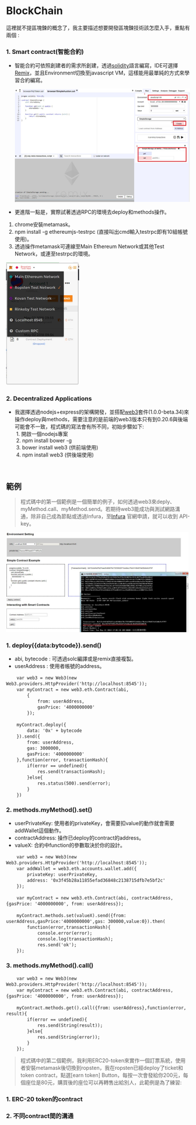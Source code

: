 # BlockChain

這裡就不提區塊鍊的概念了，我主要描述想要開發區塊鍊技術該怎麼入手，重點有兩個 :
	
### 1. Smart contract(智能合約)
- 智能合約可依照創建者的需求所創建，透過[solidity](http://solidity.readthedocs.io/en/latest)語言編寫，IDE可選擇[Remix](https://ethereum.github.io/browser-solidity/)，並且Environment切換至javascript VM，這樣能用最單純的方式來學習合約編寫。
	
	<img src="https://github.com/roytsai/TicketSystem/blob/master/public/images/javascriptVM.jpg" width="500px">
	
- 更進階一點是，實際試著透過RPC的環境去deploy和methods操作。<br>
1. chrome安裝metamask。
2. npm install -g ethereumjs-testrpc (直接叫出cmd輸入testrpc即有10組帳號使用)。
3. 透過操作metamask可連線至Main Ethereum Network或其他Test Network，或連至testrpc的環境。
	
  <img src="https://github.com/roytsai/TicketSystem/blob/master/public/images/metamask.jpg" width="200px">
  
### 2. Decentralized Applications
- 我選擇透過nodejs+express的架構開發，並搭配[web3](https://web3js.readthedocs.io/en/1.0/)套件(1.0.0-beta.34)來操作deploy與methods，需要注意的是前端的web3版本只有到0.20.6與後端可能會不一致，程式碼的寫法會有所不同，初始步驟如下:<br>
  1. 開啟一個nodejs專案<br>
  2. npm install bower -g<br>
  3. bower install web3 (供前端使用)<br>
  4. npm install web3 (供後端使用)<br>
  
  
  
  
## 範例
	
> 程式碼中的第一個範例是一個簡單的例子，如何透過web3來deply、myMethod.call、myMethod.send。若期待web3能成功與測試網路溝通，除非自己成為節點或透過Infura，至[Infura](https://infura.io/signup) 官網申請，就可以收到 API-key。
<img src="https://github.com/roytsai/TicketSystem/blob/master/public/images/simple.jpg" width="500px">

### 1. deploy({data:bytcode}).send() <br>
  - abi, bytecode : 可透過solc編譯或是remix直接複製。
  - userAddress : 使用者帳號的address。
~~~
    var web3 = new Web3(new Web3.providers.HttpProvider('http://localhost:8545'));
    var myContract = new web3.eth.Contract(abi,
        {
            from: userAddress, 
            gasPrice: '4000000000'
        });
	
    myContract.deploy({
        data: '0x' + bytecode
    }).send({
        from: userAddress,
        gas: 3000000,
        gasPrice: '4000000000'
    },function(error, transactionHash){
        if(error == undefined){
            res.send(transactionHash);
        }else{
            res.status(500).send(error);
        }
    })	
~~~

### 2. methods.myMethod().set() <br>
  - userPrivateKey: 使用者的privateKey，會需要扣value的動作就會需要addWallet這個動作。<br>
  - contractAddress: 操作已deploy的contract的address。<br>
  - valueX: 合約中function的參數取決於你的設計。<br>
~~~
    var web3 = new Web3(new Web3.providers.HttpProvider('http://localhost:8545'));
    var addWallet = web3.eth.accounts.wallet.add({
        privateKey: userPrivateKey,
        address: '0x3f45b28a11855efad36848c2138715dfb7e5bf2c'
    });

    var myContract = new web3.eth.Contract(abi, contractAddress, {gasPrice: '4000000000', from: userAddress});

    myContract.methods.set(valueX).send({from: userAddress,gasPrice:'4000000000',gas: 300000,value:0}).then(
        function(error,transactionHash){
            console.error(error);
            console.log(transactionHash);
            res.send('ok');
    });
~~~

### 3. methods.myMethod().call() <br>

~~~
    var web3 = new Web3(new Web3.providers.HttpProvider('http://localhost:8545'));
    var myContract = new web3.eth.Contract(abi, contractAddress, {gasPrice: '4000000000', from: userAddress});

    myContract.methods.get().call({from: userAddress},function(error, result){
        if(error == undefined){
            res.send(String(result));
        }else{
            res.send(String(error));
        }
    });
~~~

> 程式碼中的第二個範例，我利用ERC20-token來實作一個訂票系統，使用者安裝metamask後切換到ropsten，我在ropsten已經deploy了ticket和token contract，點選[earn token] Button，每按一次會發給你200元，每個座位是80元，購買後的座位可以再轉售出給別人，此範例是為了練習:

### 1. ERC-20 token的contract

### 2. 不同contract間的溝通




